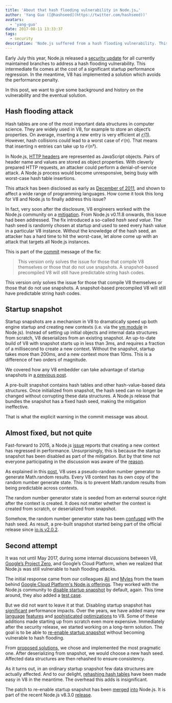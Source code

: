 ```yaml
---
title: 'About that hash flooding vulnerability in Node.js…'
author: 'Yang Guo ([@hashseed](https://twitter.com/hashseed))'
avatars:
  - 'yang-guo'
date: 2017-08-11 13:33:37
tags:
  - security
description: 'Node.js suffered from a hash flooding vulnerability. This post provides some background, and explains the solution in V8.'
---
```

Early July this year, Node.js released a [security update](https://nodejs.org/en/blog/vulnerability/july-2017-security-releases/) for all currently maintained branches to address a hash flooding vulnerability. This intermediate fix comes at the cost of a significant startup performance regression. In the meantime, V8 has implemented a solution which avoids the performance penalty.

<!--truncate-->
In this post, we want to give some background and history on the vulnerability and the eventual solution.

## Hash flooding attack

Hash tables are one of the most important data structures in computer science. They are widely used in V8, for example to store an object’s properties. On average, inserting a new entry is very efficient at [𝒪(1)](https://en.wikipedia.org/wiki/Big_O_notation). However, hash collisions could lead to a worst case of 𝒪(n). That means that inserting n entries can take up to 𝒪(n²).

In Node.js, [HTTP headers](https://nodejs.org/api/http.html#http_response_getheaders) are represented as JavaScript objects. Pairs of header name and values are stored as object properties. With cleverly prepared HTTP requests, an attacker could perform a denial-of-service attack. A Node.js process would become unresponsive, being busy with worst-case hash table insertions.

This attack has been disclosed as early as [December of 2011](https://events.ccc.de/congress/2011/Fahrplan/events/4680.en.html), and shown to affect a wide range of programming languages. How come it took this long for V8 and Node.js to finally address this issue?

In fact, very soon after the disclosure, V8 engineers worked with the Node.js community on a [mitigation](https://github.com/v8/v8/commit/81a0271004833249b4fe58f7d64ae07e79cffe40). From Node.js v0.11.8 onwards, this issue had been addressed. The fix introduced a so-called _hash seed value_. The hash seed is randomly chosen at startup and used to seed every hash value in a particular V8 instance. Without the knowledge of the hash seed, an attacker has a hard time to hit the worst-case, let alone come up with an attack that targets all Node.js instances.

This is part of the [commit](https://github.com/v8/v8/commit/81a0271004833249b4fe58f7d64ae07e79cffe40) message of the fix:

> This version only solves the issue for those that compile V8 themselves or those that do not use snapshots. A snapshot-based precompiled V8 will still have predictable string hash codes.

This version only solves the issue for those that compile V8 themselves or those that do not use snapshots. A snapshot-based precompiled V8 will still have predictable string hash codes.

## Startup snapshot

Startup snapshots are a mechanism in V8 to dramatically speed up both engine startup and creating new contexts (i.e. via the [vm module](https://nodejs.org/api/vm.html) in Node.js). Instead of setting up initial objects and internal data structures from scratch, V8 deserializes from an existing snapshot. An up-to-date build of V8 with snapshot starts up in less than 3ms, and requires a fraction of a millisecond to create a new context. Without the snapshot, startup takes more than 200ms, and a new context more than 10ms. This is a difference of two orders of magnitude.

We covered how any V8 embedder can take advantage of startup snapshots in [a previous post](/blog/custom-startup-snapshots).

A pre-built snapshot contains hash tables and other hash-value-based data structures. Once initialized from snapshot, the hash seed can no longer be changed without corrupting these data structures. A Node.js release that bundles the snapshot has a fixed hash seed, making the mitigation ineffective.

That is what the explicit warning in the commit message was about.

## Almost fixed, but not quite

Fast-forward to 2015, a Node.js [issue](https://github.com/nodejs/node/issues/1631) reports that creating a new context has regressed in performance. Unsurprisingly, this is because the startup snapshot has been disabled as part of the mitigation. But by that time not everyone participating in the discussion was aware of the [reason](https://github.com/nodejs/node/issues/528#issuecomment-71009086).

As explained in this [post](/blog/math-random), V8 uses a pseudo-random number generator to generate Math.random results. Every V8 context has its own copy of the random number generate state. This is to prevent Math.random results from being predictable across contexts.

The random number generator state is seeded from an external source right after the context is created. It does not matter whether the context is created from scratch, or deserialized from snapshot.

Somehow, the random number generator state has been [confused](https://github.com/nodejs/node/issues/1631#issuecomment-100044148) with the hash seed. As result, a pre-built snapshot started being part of the official release since [io.js v2.0.2](https://github.com/nodejs/node/pull/1679).

## Second attempt

It was not until May 2017, during some internal discussions between V8, [Google’s Project Zero](https://googleprojectzero.blogspot.com/), and Google’s Cloud Platform, when we realized that Node.js was still vulnerable to hash flooding attacks.

The initial response came from our colleagues [Ali](https://twitter.com/ofrobots) and [Myles](https://twitter.com/MylesBorins) from the team behind [Google Cloud Platform's Node.js offerings](https://cloud.google.com/nodejs/). They worked with the Node.js community to [disable startup snapshot](https://github.com/nodejs/node/commit/eff636d8eb7b009c40fb053802c169ba1417293d) by default, again. This time around, they also added a [test case](https://github.com/nodejs/node/commit/9fedc1f09648ff7cebed65883966f5647686a38a).

But we did not want to leave it at that. Disabling startup snapshot has [significant](https://github.com/nodejs/node/issues/14229) performance impacts. Over the years, we have added many new [language](/blog/high-performance-es2015)  [features](/blog/webassembly-browser-preview) and [sophisticated](/blog/launching-ignition-and-turbofan)  [optimizations](/blog/speeding-up-regular-expressions) to V8. Some of these additions made starting up from scratch even more expensive. Immediately after the security release, we started working on a long-term solution. The goal is to be able to [re-enable startup snapshot](https://github.com/nodejs/node/issues/14171) without becoming vulnerable to hash flooding.

From [proposed solutions](https://docs.google.com/document/d/1br7T3jk5JAJSYaT8eZdQlqrPTDRClheGpRU1-BpY1ss/edit), we chose and implemented the most pragmatic one. After deserializing from snapshot, we would choose a new hash seed. Affected data structures are then rehashed to ensure consistency.

As it turns out, in an ordinary startup snapshot few data structures are actually affected. And to our delight, [rehashing hash tables](https://github.com/v8/v8/commit/0e8e0030775518b69eb8522823ea3754e6bddc69) have been made easy in V8 in the meantime. The overhead this adds is insignificant.

The patch to re-enable startup snapshot has been [merged](https://github.com/nodejs/node/commit/2ae2874ae7dfec2c55b5d390d25b6eed9932f78d) [into](https://github.com/nodejs/node/commit/14e4254f68f71a6afaf3ebe16794172b08e68d7b) Node.js. It is part of the recent Node.js v8.3.0 [release](https://medium.com/the-node-js-collection/node-js-8-3-0-is-now-available-shipping-with-the-ignition-turbofan-execution-pipeline-aa5875ad3367).
